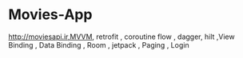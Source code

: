 # Movies-App
http://moviesapi.ir,MVVM, retrofit , coroutine flow , dagger, hilt ,View Binding , Data Binding , Room , jetpack , Paging , Login 
